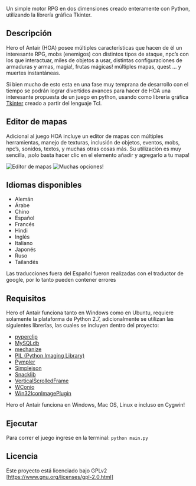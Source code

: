 Un simple motor RPG en dos dimensiones creado enteramente con Python, utilizando la librería gráfica Tkinter.

## Descripción
Hero of Antair (HOA) posee múltiples características que hacen de él un interesante RPG, mobs (enemigos) con distintos tipos de ataque, npc’s con los que interactuar, miles de objetos a usar, distintas configuraciones de armaduras y armas, magia!, frutas mágicas! múltiples mapas, quest … y muertes instantáneas.

Si bien mucho de esto esta en una fase muy temprana de desarrollo con el tiempo se podrán lograr divertidos avances para hacer de HOA una interesante propuesta de un juego en python, usando como librería gráfica [Tkinter][1] creado a partir del lenguaje Tcl.

## Editor de mapas
Adicional al juego HOA incluye un editor de mapas con múltiples herramientas, manejo de texturas, inclusión de objetos, eventos, mobs, npc’s, sonidos, textos, y muchas otras cosas más.
Su utilización es muy sencilla, ¡solo basta hacer clic en el elemento añadir y agregarlo a tu mapa!

![][image-2]
![][image-3]

## Idiomas disponibles
- Alemán
- Árabe
- Chino
- Español
- Francés
- Hindi
- Inglés
- Italiano
- Japonés
- Ruso
- Tailandés

Las traducciones fuera del Español fueron realizadas con el traductor de google, por lo tanto pueden contener errores

## Requisitos
Hero of Antair funciona tanto en Windows como en Ubuntu, requiere solamente la plataforma de Python 2.7, adicionalmente se utilizan las siguientes librerías, las cuales se incluyen dentro del proyecto:
- [pyperclip][2]
- [MySQLdb][3]
- [mechanize][4]
- [PIL (Python Imaging Library)][5]
- [Pympler][6]
- [Simplejson][7]
- [Snacklib][8]
- [VerticalScrolledFrame][9]
- [WConio][10]
- [Win32IconImagePlugin][11]

Hero of Antair funciona en Windows, Mac OS, Linux e incluso en Cygwin!

## Ejecutar
Para correr el juego ingrese en la terminal: 
```python main.py```

## Licencia
Este proyecto está licenciado bajo GPLv2 [https://www.gnu.org/licenses/gpl-2.0.html]

[1]:	https://docs.python.org/2/library/tkinter.html
[2]:	https://pypi.python.org/pypi/pyperclip
[3]:	http://mysql-python.sourceforge.net/MySQLdb.html
[4]:	https://pypi.python.org/pypi/mechanize/
[5]:	https://pypi.python.org/pypi/PIL
[6]:	https://pypi.python.org/pypi/Pympler
[7]:	https://pypi.python.org/pypi/simplejson/
[8]:	http://www.speech.kth.se/snack/
[9]:	http://tkinter.unpythonic.net/wiki/VerticalScrolledFrame
[10]:	http://newcenturycomputers.net/projects/wconio.html
[11]:	https://code.google.com/p/casadebender/wiki/Win32IconImagePlugin

[image-1]: https://ppizarror.com/resources/images/hoa/captura1.png "Una ventana cualquiera"
[image-2]: https://ppizarror.com/resources/images/hoa/editor1.png "Editor de mapas"
[image-3]: https://ppizarror.com/resources/images/hoa/editor2.png "Muchas opciones!"